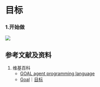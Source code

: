 # 目标

### 1.开始做

![](/images/强化学习/基本概念和经典实验/目标/1a1.png)

## 参考文献及资料

1. 维基百科
	- [GOAL agent programming language](GOAL_agent_programming_language)
	- [Goal](https://en.wikipedia.org/wiki/Goal)｜[目标](https://zh.wikipedia.org/wiki/目标) 

